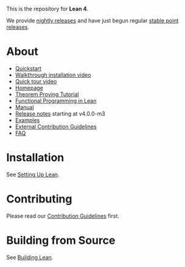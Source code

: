 This is the repository for **Lean 4**.

We provide [nightly releases](https://github.com/leanprover/lean4-nightly/releases)
and have just begun regular [stable point releases](https://github.com/leanprover/lean4/releases).

# About

- [Quickstart](https://github.com/leanprover/lean4/blob/master/doc/quickstart.md)
- [Walkthrough installation video](https://www.youtube.com/watch?v=yZo6k48L0VY)
- [Quick tour video](https://youtu.be/zyXtbb_eYbY)
- [Homepage](https://lean-lang.org)
- [Theorem Proving Tutorial](https://lean-lang.org/theorem_proving_in_lean4/)
- [Functional Programming in Lean](https://lean-lang.org/functional_programming_in_lean/)
- [Manual](https://lean-lang.org/lean4/doc/)
- [Release notes](RELEASES.md) starting at v4.0.0-m3
- [Examples](https://lean-lang.org/lean4/doc/examples.html)
- [External Contribution Guidelines](CONTRIBUTING.md)
- [FAQ](https://lean-lang.org/lean4/doc/faq.html)

# Installation

See [Setting Up Lean](https://lean-lang.org/lean4/doc/setup.html).

# Contributing

Please read our [Contribution Guidelines](CONTRIBUTING.md) first.

# Building from Source

See [Building Lean](https://lean-lang.org/lean4/doc/make/index.html).
